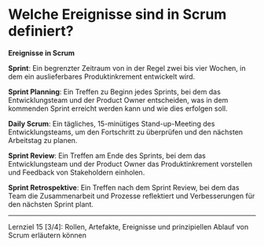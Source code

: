 # Welche **Ereignisse** sind in Scrum definiert?

**Ereignisse in Scrum**

**Sprint**: Ein begrenzter Zeitraum von in der Regel zwei bis vier Wochen, in dem ein auslieferbares Produktinkrement entwickelt wird.

**Sprint Planning**: Ein Treffen zu Beginn jedes Sprints, bei dem das Entwicklungsteam und der Product Owner entscheiden, was in dem kommenden Sprint erreicht werden kann und wie dies erfolgen soll.

**Daily Scrum**: Ein tägliches, 15-minütiges Stand-up-Meeting des Entwicklungsteams, um den Fortschritt zu überprüfen und den nächsten Arbeitstag zu planen.

**Sprint Review**: Ein Treffen am Ende des Sprints, bei dem das Entwicklungsteam und der Product Owner das Produktinkrement vorstellen und Feedback von Stakeholdern einholen.

**Sprint Retrospektive**: Ein Treffen nach dem Sprint Review, bei dem das Team die Zusammenarbeit und Prozesse reflektiert und Verbesserungen für den nächsten Sprint plant.

---

Lernziel 15 \[3/4\]: Rollen, Artefakte, Ereignisse und prinzipiellen Ablauf von Scrum erläutern können

